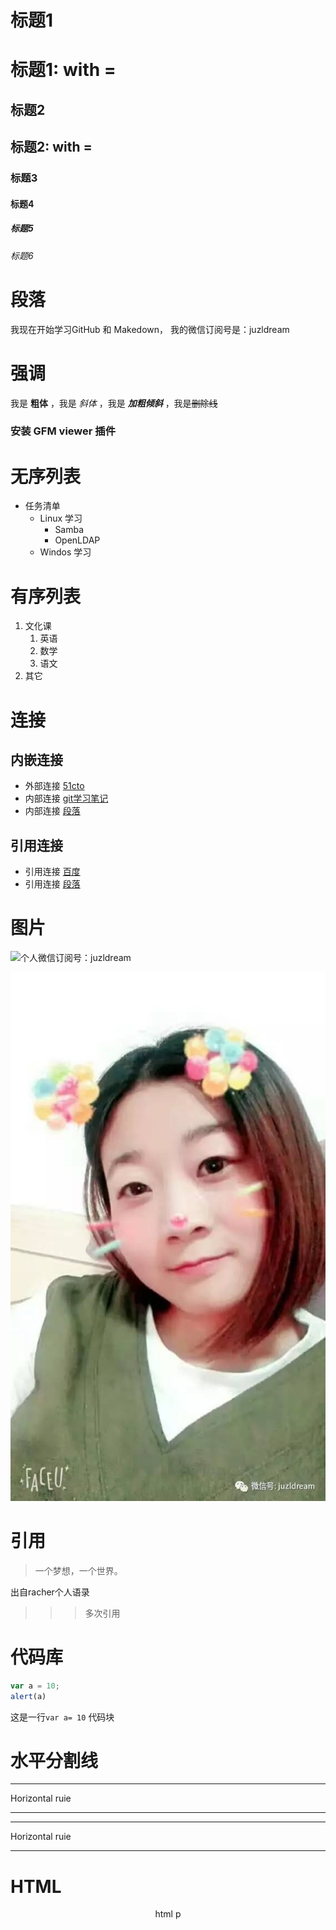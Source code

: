# 标题1

标题1: with =
===

## 标题2

标题2: with = 
---

### 标题3
#### 标题4
##### 标题5
###### 标题6



# 段落
我现在开始学习GitHub 和 Makedown，     我的微信订阅号是：juzldream  

# 强调
我是 **粗体** ，我是 *斜体* ，我是 ***加粗倾斜*** ，我是~~删除线~~


### 安装 GFM viewer 插件

# 无序列表

- 任务清单
	- Linux 学习
		* Samba
		* OpenLDAP
	- Windos 学习

# 有序列表

1. 文化课
	1. 英语
	2. 数学
	3. 语文
2. 其它

# 连接
## 内嵌连接
- 外部连接 [51cto](http://edu.51cto.com/)
- 内部连接 [git学习笔记](git学习笔记.md)
- 内部连接 [段落](demo.md#段落)

## 引用连接
- 引用连接 [百度]
- 引用连接 [段落]

<!--- 下面是应用连接用到的url地址 -->
[百度]: http://www.baidu.com
[段落]: demo.md#段落

# 图片

![个人微信订阅号：juzldream](https://mmbiz.qlogo.cn/mmbiz/4iaE7bB4HCjela0GOaPMP39zrjCp7nqGsla9xRfX9ADn4XszG5ticZM0yQAJMFheBLqQZvlibporibxtPib5icOer9iag/0?wx_fmt=jpeg "个人微信订阅号：juzldream")

![](image/yangmin.jpg)

# 引用

>一个梦想，一个世界。 

 出自racher个人语录
 
>>>多次引用

# 代码库

```javascript
var a = 10;
alert(a)

```

这是一行`var a= 10` 代码块


# 水平分割线

<hr> Horizontal ruie

---

<hr> Horizontal ruie

----

# HTML
<p align="center">html p</p>
<!-- 
随便写东西

这一行会被忽略 

-->

# 表格
|星期|日|一|二|三|四|五|六|
|----|--|--|--|--|--|--|--|
|早上|订阅号发文||||![][juzldream]||Selenium|
|中午|Python|||||[github]|English|
|晚上|Linux||||||听书|


# GFM dome
Github Fivored Markdown

task list

- [ ] 英语
- [x] Python
- [ ] Slenium
- [ ] appium

emoji

:smile

:pray:
<!-- 这一行会被忽略 -->
[百度]:https://www.baidu.com/img/bd_logo1.png
[juzldream]:https://mmbiz.qlogo.cn/mmbiz/4iaE7bB4HCjela0GOaPMP39zrjCp7nqGsla9xRfX9ADn4XszG5ticZM0yQAJMFheBLqQZvlibporibxtPib5icOer9iag/0?wx_fmt=jpeg

[github]: https://github.com/juzldream
